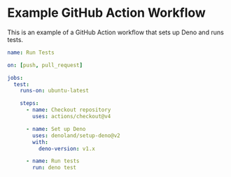 # Example GitHub Action Workflow

This is an example of a GitHub Action workflow that sets up Deno and runs tests.

```yaml
name: Run Tests

on: [push, pull_request]

jobs:
  test:
    runs-on: ubuntu-latest

    steps:
      - name: Checkout repository
        uses: actions/checkout@v4

      - name: Set up Deno
        uses: denoland/setup-deno@v2
        with:
          deno-version: v1.x

      - name: Run tests
        run: deno test
```

